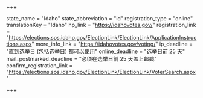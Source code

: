 +++

state_name = "Idaho"
state_abbreviation = "id"
registration_type = "online"
translationKey = "Idaho"
hp_link = "https://idahovotes.gov/"
registration_link = "https://elections.sos.idaho.gov/ElectionLink/ElectionLink/ApplicationInstructions.aspx"
more_info_link = "https://idahovotes.gov/voting/"
ip_deadline = "直到选举日 (包括选举日) 都可以使用"
online_deadline = "选举日前 25 天"
mail_postmarked_deadline = "必须在选举日前 25 天盖上邮戳"
confirm_registration_link = "https://elections.sos.idaho.gov/ElectionLink/ElectionLink/VoterSearch.aspx"

+++